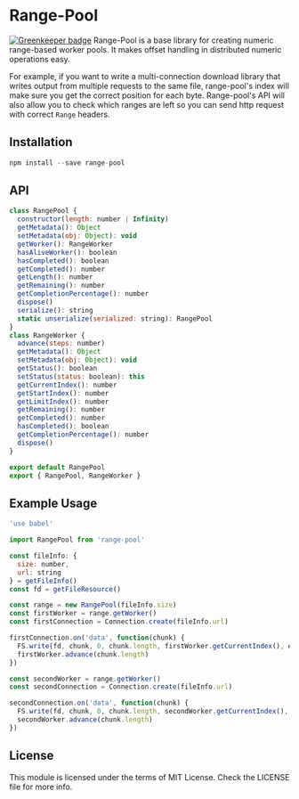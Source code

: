# Range-Pool

[![Greenkeeper badge](https://badges.greenkeeper.io/steelbrain/range-pool.svg)](https://greenkeeper.io/)
Range-Pool is a base library for creating numeric range-based worker pools. It makes offset handling in distributed numeric operations easy.

For example, if you want to write a multi-connection download library that writes output from multiple requests to the same file, range-pool's index will make sure you get the correct position for each byte. Range-pool's API will also allow you to check which ranges are left so you can send http request with correct `Range` headers.

## Installation

```js
npm install --save range-pool
```

## API

```js
class RangePool {
  constructor(length: number | Infinity)
  getMetadata(): Object
  setMetadata(obj: Object): void
  getWorker(): RangeWorker
  hasAliveWorker(): boolean
  hasCompleted(): boolean
  getCompleted(): number
  getLength(): number
  getRemaining(): number
  getCompletionPercentage(): number
  dispose()
  serialize(): string
  static unserialize(serialized: string): RangePool
}
class RangeWorker {
  advance(steps: number)
  getMetadata(): Object
  setMetadata(obj: Object): void
  getStatus(): boolean
  setStatus(status: boolean): this
  getCurrentIndex(): number
  getStartIndex(): number
  getLimitIndex(): number
  getRemaining(): number
  getCompleted(): number
  hasCompleted(): boolean
  getCompletionPercentage(): number
  dispose()
}

export default RangePool
export { RangePool, RangeWorker }
```

## Example Usage

```js
'use babel'

import RangePool from 'range-pool'

const fileInfo: {
  size: number,
  url: string
} = getFileInfo()
const fd = getFileResource()

const range = new RangePool(fileInfo.size)
const firstWorker = range.getWorker()
const firstConnection = Connection.create(fileInfo.url)

firstConnection.on('data', function(chunk) {
  FS.write(fd, chunk, 0, chunk.length, firstWorker.getCurrentIndex(), e => console.log(e))
  firstWorker.advance(chunk.length)
})

const secondWorker = range.getWorker()
const secondConnection = Connection.create(fileInfo.url)

secondConnection.on('data', function(chunk) {
  FS.write(fd, chunk, 0, chunk.length, secondWorker.getCurrentIndex(), e => console.log(e))
  secondWorker.advance(chunk.length)
})
```

## License
This module is licensed under the terms of MIT License. Check the LICENSE file for more info.
